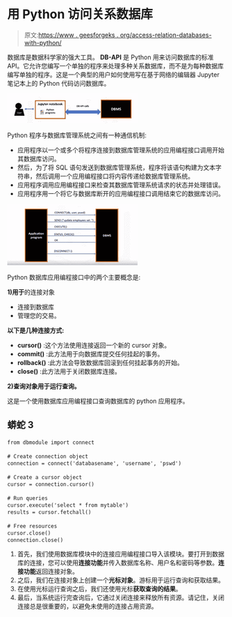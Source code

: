 # 用 Python 访问关系数据库

> 原文:[https://www . geesforgeks . org/access-relation-databases-with-python/](https://www.geeksforgeeks.org/access-relation-databases-with-python/)

数据库是数据科学家的强大工具。 **DB-API** 是 Python 用来访问数据库的标准 API。它允许您编写一个单独的程序来处理多种关系数据库，而不是为每种数据库编写单独的程序。这是一个典型的用户如何使用写在基于网络的编辑器 Jupyter 笔记本上的 Python 代码访问数据库。

![](img/b89bf04d88f51bd6a3782173f7771777.png)

Python 程序与数据库管理系统之间有一种通信机制:

*   应用程序以一个或多个将程序连接到数据库管理系统的应用编程接口调用开始其数据库访问。
*   然后，为了将 SQL 语句发送到数据库管理系统，程序将该语句构建为文本字符串，然后调用一个应用编程接口将内容传递给数据库管理系统。
*   应用程序调用应用编程接口来检查其数据库管理系统请求的状态并处理错误。
*   应用程序用一个将它与数据库断开的应用编程接口调用结束它的数据库访问。

![](img/86a292cd586f7f425c4785424841aab0.png)

Python 数据库应用编程接口中的两个主要概念是:

**1)用于**的连接对象

*   连接到数据库
*   管理您的交易。

**以下是几种连接方式:**

*   **cursor()** :这个方法使用连接返回一个新的 cursor 对象。
*   **commit()** :此方法用于向数据库提交任何挂起的事务。
*   **rollback()** :此方法会导致数据库回滚到任何挂起事务的开始。
*   **close()** :此方法用于关闭数据库连接。

**2)查询对象用于运行查询。**

这是一个使用数据库应用编程接口查询数据库的 python 应用程序。

## 蟒蛇 3

```
from dbmodule import connect

# Create connection object
connection = connect('databasename', 'username', 'pswd')

# Create a cursor object
cursor = connection.cursor()

# Run queries
cursor.execute('select * from mytable')
results = cursor.fetchall()

# Free resources
cursor.close()
connection.close()
```

1.  首先，我们使用数据库模块中的连接应用编程接口导入该模块。要打开到数据库的连接，您可以使用**连接功能**并传入数据库名称、用户名和密码等参数。**连接功能**返回连接对象。
2.  之后，我们在连接对象上创建一个**光标对象**。游标用于运行查询和获取结果。
3.  在使用光标运行查询之后，我们还使用光标**获取查询的结果**。
4.  最后，当系统运行完查询后，它通过关闭连接来释放所有资源。请记住，关闭连接总是很重要的，以避免未使用的连接占用资源。